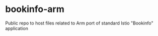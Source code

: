 # bookinfo-arm
Public repo to host files related to Arm port of standard Istio "Bookinfo" application
